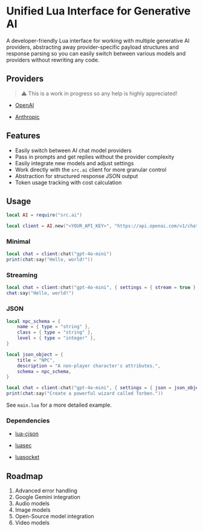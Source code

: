 # Unified Lua Interface for Generative AI

A developer-friendly Lua interface for working with multiple generative AI providers, abstracting away provider-specific payload structures and response parsing so you can easily switch between various models and providers without rewriting any code.

## Providers

> ⚠️ This is a work in progress so any help is highly appreciated!

- [OpenAI](https://platform.openai.com/docs/overview)

- [Anthropic](https://docs.anthropic.com/en/home)

## Features

- Easily switch between AI chat model providers
- Pass in prompts and get replies without the provider complexity
- Easily integrate new models and adjust settings
- Work directly with the `src.ai` client for more granular control
- Abstraction for structured response JSON output
- Token usage tracking with cost calculation

## Usage

```lua
local AI = require("src.ai")

local client = AI.new("<YOUR_API_KEY>", "https://api.openai.com/v1/chat/completions")
```

### Minimal

```lua
local chat = client:chat("gpt-4o-mini")
print(chat:say("Hello, world!"))
```

### Streaming

```lua
local chat = client:chat("gpt-4o-mini", { settings = { stream = true } })
chat:say("Hello, world!")
```

### JSON

```lua
local npc_schema = {
	name = { type = "string" },
	class = { type = "string" },
	level = { type = "integer" },
}

local json_object = {
	title = "NPC",
	description = "A non-player character's attributes.",
	schema = npc_schema,
}

local chat = client:chat("gpt-4o-mini", { settings = { json = json_object } })
print(chat:say("Create a powerful wizard called Torben."))
```

See `main.lua` for a more detailed example.

### Dependencies

- [lua-cjson](https://github.com/openresty/lua-cjson)

- [luasec](https://github.com/brunoos/luasec)

- [luasocket](https://github.com/lunarmodules/luasocket.git)

## Roadmap

1. Advanced error handling
2. Google Gemini integration
3. Audio models
4. Image models
5. Open-Source model integration
6. Video models
